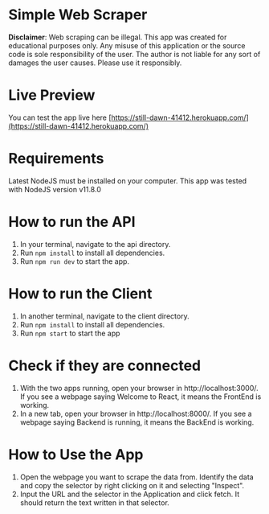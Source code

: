 # Simple Web Scraper

 <b>Disclaimer</b>: Web scraping can be illegal. This app was created for educational purposes only. Any misuse of this application or the source code is sole responsibility of the user. The author is not liable for any sort of damages the user causes. Please use it responsibly.

 # Live Preview

 You can test the app live here [https://still-dawn-41412.herokuapp.com/](https://still-dawn-41412.herokuapp.com/)
 
 # Requirements
 
 Latest NodeJS must be installed on your computer. This app was tested with NodeJS version v11.8.0
 
 # How to run the API
 
 1. In your terminal, navigate to the api directory.
   2. Run `npm install` to install all dependencies.
   3. Run `npm run dev` to start the app.

 # How to run the Client

   1. In another terminal, navigate to the client directory.
   2. Run `npm install` to install all dependencies.
   3. Run `npm start` to start the app
   
   # Check if they are connected
  
  1. With the two apps running, open your browser in http://localhost:3000/.
      If you see a webpage saying Welcome to React, it means the FrontEnd is working.
   2. In a new tab, open your browser in http://localhost:8000/.
       If you see a webpage saying Backend is running, it means the BackEnd is working.
 
 # How to Use the App

   1. Open the webpage you want to scrape the data from. Identify the data and copy the selector by right clicking on it and selecting      "Inspect". 
   2. Input the URL and the selector in the Application and click fetch. It should return the text written in that selector.
 

